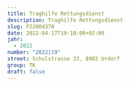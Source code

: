 ```yaml
---
title: Traghilfe Rettungsdienst
description: Traghilfe Rettungsdienst
slug: F22004370
date: 2022-04-17T19:10:00+02:00
jahr:
  - 2022
number: "2022|19"
street: Schulstrasse 33, 8902 Urdorf
group: TK
draft: false
---
```

